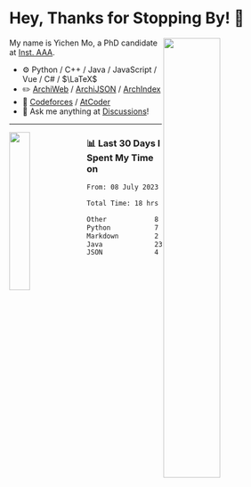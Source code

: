 # Hey, Thanks for Stopping By! 🦭

<picture>
    <source media="(prefers-color-scheme: dark)" srcset="https://github-readme-stats.vercel.app/api?username=amomorning&show_icons=true&theme=noctis_minimus&hide=issues">
    <img align="right" width="45%" src="https://github-readme-stats.vercel.app/api?username=amomorning&show_icons=true&theme=graywhite&hide=issues">
</picture>


My name is Yichen Mo, a PhD candidate at [Inst. AAA](https://archialgo.com).

-   :gear: Python / C++ / Java / JavaScript / Vue / C# / $\LaTeX$ 
-   :pencil2: [ArchiWeb](https://web.archialgo.com) / [ArchiJSON](https://www.food4rhino.com/en/app/archijson) / [ArchIndex](https://index.archialgo.com/) 
-   :abacus: [Codeforces](https://codeforces.com/profile/LaPluma) / [AtCoder](https://atcoder.jp/users/amomorning)
-   :thought_balloon: Ask me anything at [Discussions](https://github.com/amomorning/amomorning/discussions/new)!


---

<picture>
    <source media="(prefers-color-scheme: dark)" srcset="https://github-readme-stats.vercel.app/api/top-langs/?username=amomorning&hide=Mathematica&theme=noctis_minimus">
    <img align="left" width="27%" src="https://github-readme-stats.vercel.app/api/top-langs/?username=amomorning&hide=Mathematica&theme=graywhite">
</picture>

  
### 📊 Last 30 Days I Spent My Time on

<!--START_SECTION:waka-->

```txt
From: 08 July 2023 - To: 07 August 2023

Total Time: 18 hrs 56 mins

Other            8 hrs 36 mins   ███████████▒░░░░░░░░░░░░░   45.45 %
Python           7 hrs 49 mins   ██████████▒░░░░░░░░░░░░░░   41.33 %
Markdown         2 hrs 1 min     ██▓░░░░░░░░░░░░░░░░░░░░░░   10.67 %
Java             23 mins         ▓░░░░░░░░░░░░░░░░░░░░░░░░   02.02 %
JSON             4 mins          ░░░░░░░░░░░░░░░░░░░░░░░░░   00.41 %
```

<!--END_SECTION:waka-->　　
